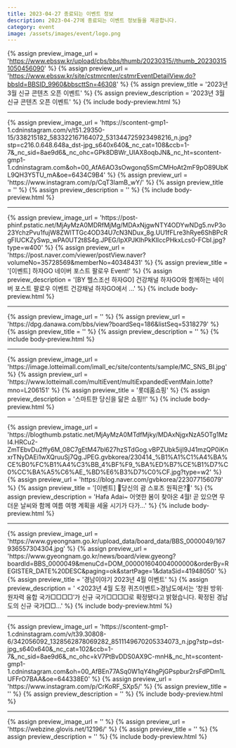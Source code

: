 ```yaml
---
title: 2023-04-27 종료되는 이벤트 정보
description: 2023-04-27에 종료되는 이벤트 정보들을 제공합니다.
category: event
image: /assets/images/event/logo.png
---
```

{% assign preview_image_url = 'https://www.ebssw.kr/upload/cbs/bbs/thumb/20230315//thumb_202303151050456090' %}
{% assign preview_url = 'https://www.ebssw.kr/site/cstmrcnter/cstmrEventDetailView.do?bbsId=BBSID_9960&bbscttSn=46308' %}
{% assign preview_title = '2023년 3월 신규 콘텐츠 오픈 이벤트' %}
{% assign preview_description = '2023년 3월 신규 콘텐츠 오픈 이벤트' %}
{% include body-preview.html %}
<hr>{% assign preview_image_url = 'https://scontent-gmp1-1.cdninstagram.com/v/t51.29350-15/338215182_583322167164072_531344725923498216_n.jpg?stp=c216.0.648.648a_dst-jpg_s640x640&amp;_nc_cat=108&amp;ccb=1-7&amp;_nc_sid=8ae9d6&amp;_nc_ohc=GPk8DBWr_UIAX8oqbJN&amp;_nc_ht=scontent-gmp1-1.cdninstagram.com&amp;oh=00_AfA6AO3sOwgonq5SmCMHoAt2mF9pO89UbKL9QH3Y5TU_mA&amp;oe=6434C9B4' %}
{% assign preview_url = 'https://www.instagram.com/p/CqT3lamB_wY/' %}
{% assign preview_title = '' %}
{% assign preview_description = '' %}
{% include body-preview.html %}
<hr>{% assign preview_image_url = 'https://post-phinf.pstatic.net/MjAyMzA0MDRfMjMg/MDAxNjgwNTY4ODYwNDg5.nvP3o23YchzPvu1fujW8ZWlTTGc4OD34U7cN3NDux_8g.UU1fFLre3hRye6ShBPcRgFIUCKZySwp_wPA0UT2t8S4g.JPEG/IpXPJKIhPkKIlccPHkxLcs0-FCbI.jpg?type=w400' %}
{% assign preview_url = 'https://post.naver.com/viewer/postView.naver?volumeNo=35728569&memberNo=40348431' %}
{% assign preview_title = '[이벤트] 하자GO 네이버 포스트 팔로우 Event!' %}
{% assign preview_description = '[BY 헬스조선 하자GO] 건강채널 하자GO와 함께하는 네이버 포스트 팔로우 이벤트 건강채널 하자GO에서 ...' %}
{% include body-preview.html %}
<hr>{% assign preview_image_url = '' %}
{% assign preview_url = 'https://dpg.danawa.com/bbs/view?boardSeq=186&listSeq=5318279' %}
{% assign preview_title = '' %}
{% assign preview_description = '' %}
{% include body-preview.html %}
<hr>{% assign preview_image_url = 'https://image.lotteimall.com/imall_ec/site/contents/sample/MC_SNS_BI.jpg' %}
{% assign preview_url = 'https://www.lotteimall.com/multiEvent/multiExpandedEventMain.lotte?mno=L206151' %}
{% assign preview_title = '롯데홈쇼핑' %}
{% assign preview_description = '스마트한 당신을 닮은 쇼핑!!' %}
{% include body-preview.html %}
<hr>{% assign preview_image_url = 'https://blogthumb.pstatic.net/MjAyMzA0MTdfMjky/MDAxNjgxNzA5OTg1MzI4.HRCu2-ZmTEbvDu2ffy6M_08C7gEtM47bl627hzSTdGog.vBPZUbk5ijI9J41mzQP0iKnxrTNyDAEi1wXQruuSj7Qg.JPEG.gvbkorea/230414_%B1%A1%C1%A4%BA%CE%B0%FC%B1%A4%C3%BB_4%BF%F9_%BA%ED%B7%CE%B1%D7%C0%CC%BA%A5%C6%AE_%BD%E6%B3%D7%C0%CF.jpg?type=w2' %}
{% assign preview_url = 'https://blog.naver.com/gvbkorea/223077156079' %}
{% assign preview_title = '[이벤트] 💚당신의 괌 스포츠 원픽은?💙' %}
{% assign preview_description = 'Hafa Adai~ 어엿한 봄이 찾아온 4월! 곧 있으면 무더운 날씨와 함께 여름 여행 계획을 세울 시기가 다가...' %}
{% include body-preview.html %}
<hr>{% assign preview_image_url = 'https://www.gyeongnam.go.kr/upload_data/board_data/BBS_0000049/167936557304304.jpg' %}
{% assign preview_url = 'https://www.gyeongnam.go.kr/news/board/view.gyeong?boardId=BBS_0000049&menuCd=DOM_000001604004000000&orderBy=REGISTER_DATE%20DESC&paging=ok&startPage=1&dataSid=41948050' %}
{% assign preview_title = '경남이야기 2023년 4월 이벤트' %}
{% assign preview_description = '&nbsp;<2023년 4월 도정 퀴즈이벤트>경남도에서는 ‘창원 방위·원자력 융합 국가□□□□’가 신규 국가□□□□로 확정됐다고 밝혔습니다.&nbsp;확정된 경남도의 신규 국가□□...' %}
{% include body-preview.html %}
<hr>{% assign preview_image_url = 'https://scontent-gmp1-1.cdninstagram.com/v/t39.30808-6/342056092_1328562878069282_8511149670205334073_n.jpg?stp=dst-jpg_s640x640&amp;_nc_cat=102&amp;ccb=1-7&amp;_nc_sid=8ae9d6&amp;_nc_ohc=kV7PtBvDDS0AX9C-mnH&amp;_nc_ht=scontent-gmp1-1.cdninstagram.com&amp;oh=00_AfBEn77ASq0W1qY4hgPjGPspbur2rsFdPDm1LUFFrO7BAA&amp;oe=644338E0' %}
{% assign preview_url = 'https://www.instagram.com/p/CrKoRF_SXp5/' %}
{% assign preview_title = '' %}
{% assign preview_description = '' %}
{% include body-preview.html %}
<hr>{% assign preview_image_url = '' %}
{% assign preview_url = 'https://webzine.glovis.net/12196/' %}
{% assign preview_title = '' %}
{% assign preview_description = '' %}
{% include body-preview.html %}